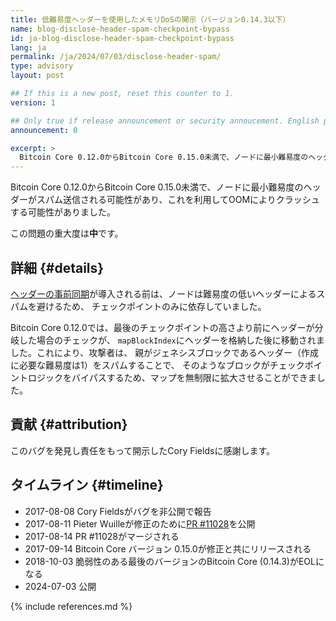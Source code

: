 ```yaml
---
title: 低難易度ヘッダーを使用したメモリDoSの開示（バージョン0.14.3以下）
name: blog-disclose-header-spam-checkpoint-bypass
id: ja-blog-disclose-header-spam-checkpoint-bypass
lang: ja
permalink: /ja/2024/07/03/disclose-header-spam/
type: advisory
layout: post

## If this is a new post, reset this counter to 1.
version: 1

## Only true if release announcement or security annoucement. English posts only
announcement: 0

excerpt: >
  Bitcoin Core 0.12.0からBitcoin Core 0.15.0未満で、ノードに最小難易度のヘッダーがスパム送信される可能性があり、これを利用してOOMによりクラッシュする可能性がありました。
---
```


Bitcoin Core 0.12.0からBitcoin Core 0.15.0未満で、ノードに最小難易度のヘッダーがスパム送信される可能性があり、これを利用してOOMによりクラッシュする可能性がありました。

この問題の重大度は**中**です。

## 詳細 {#details}

[ヘッダーの事前同期](https://github.com/bitcoin/bitcoin/pull/25717)が導入される前は、ノードは難易度の低いヘッダーによるスパムを避けるため、
チェックポイントのみに依存していました。

Bitcoin Core 0.12.0では、最後のチェックポイントの高さより前にヘッダーが分岐した場合のチェックが、
`mapBlockIndex`にヘッダーを格納した後に移動されました。これにより、攻撃者は、
親がジェネシスブロックであるヘッダー（作成に必要な難易度は1）をスパムすることで、
そのようなブロックがチェックポイントロジックをバイパスするため、マップを無制限に拡大させることができました。

## 貢献 {#attribution}

このバグを発見し責任をもって開示したCory Fieldsに感謝します。

## タイムライン {#timeline}

- 2017-08-08 Cory Fieldsがバグを非公開で報告
- 2017-08-11 Pieter Wuilleが修正のために[PR #11028](https://github.com/bitcoin/bitcoin/pull/11028)を公開
- 2017-08-14 PR #11028がマージされる
- 2017-09-14 Bitcoin Core バージョン 0.15.0が修正と共にリリースされる
- 2018-10-03 脆弱性のある最後のバージョンのBitcoin Core (0.14.3)がEOLになる
- 2024-07-03 公開

{% include references.md %}
